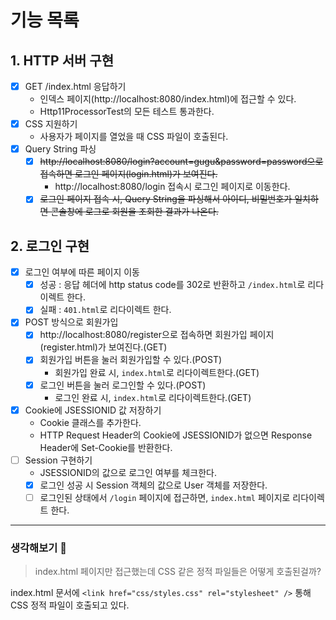 # 기능 목록

## 1. HTTP 서버 구현

- [x] GET /index.html 응답하기
    - 인덱스 페이지(http://localhost:8080/index.html)에 접근할 수 있다.
    - Http11ProcessorTest의 모든 테스트 통과한다.
- [x] CSS 지원하기
    - 사용자가 페이지를 열었을 때 CSS 파일이 호출된다.
- [x] Query String 파싱
    - [x] ~~http://localhost:8080/login?account=gugu&password=password으로 접속하면 로그인 페이지(login.html)가 보여진다.~~
      - http://localhost:8080/login 접속시 로그인 페이지로 이동한다.
    - [x] ~~로그인 페이지 접속 시, Query String을 파싱해서 아이디, 비밀번호가 일치하면 콘솔창에 로그로 회원을 조회한 결과가 나온다.~~

## 2. 로그인 구현

- [x] 로그인 여부에 따른 페이지 이동
    - [x] 성공 : 응답 헤더에 http status code를 302로 반환하고 `/index.html`로 리다이렉트 한다.
    - [x] 실패 : `401.html`로 리다이렉트 한다.
- [x] POST 방식으로 회원가입
    - [x] http://localhost:8080/register으로 접속하면 회원가입 페이지(register.html)가 보여진다.(GET)
    - [x] 회원가입 버튼을 눌러 회원가입할 수 있다.(POST)
        - 회원가입 완료 시, `index.html`로 리다이렉트한다.(GET)
    - [x] 로그인 버튼을 눌러 로그인할 수 있다.(POST)
        - 로그인 완료 시, `index.html`로 리다이렉트한다.(GET)
- [x] Cookie에 JSESSIONID 값 저장하기
    - Cookie 클래스를 추가한다.
    - HTTP Request Header의 Cookie에 JSESSIONID가 없으면 Response Header에 Set-Cookie를 반환한다.
- [ ] Session 구현하기
    - JSESSIONID의 값으로 로그인 여부를 체크한다.
    - [x] 로그인 성공 시 Session 객체의 값으로 User 객체를 저장한다.
    - [ ] 로그인된 상태에서 `/login` 페이지에 접근하면, `index.html` 페이지로 리다이렉트 한다.

---

### 생각해보기 🤔

> index.html 페이지만 접근했는데 CSS 같은 정적 파일들은 어떻게 호출된걸까?

index.html 문서에 `<link href="css/styles.css" rel="stylesheet" />` 통해 CSS 정적 파일이 호출되고 있다.

